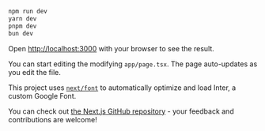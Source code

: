 


```bash
npm run dev
yarn dev
pnpm dev
bun dev
```

Open [http://localhost:3000](http://localhost:3000) with your browser to see the result.

You can start editing the modifying `app/page.tsx`. The page auto-updates as you edit the file.

This project uses [`next/font`](https://nextjs.org/docs/basic-features/font-optimization) to automatically optimize and load Inter, a custom Google Font.



You can check out [the Next.js GitHub repository](https://github.com/vercel/next.js/) - your feedback and contributions are welcome!


